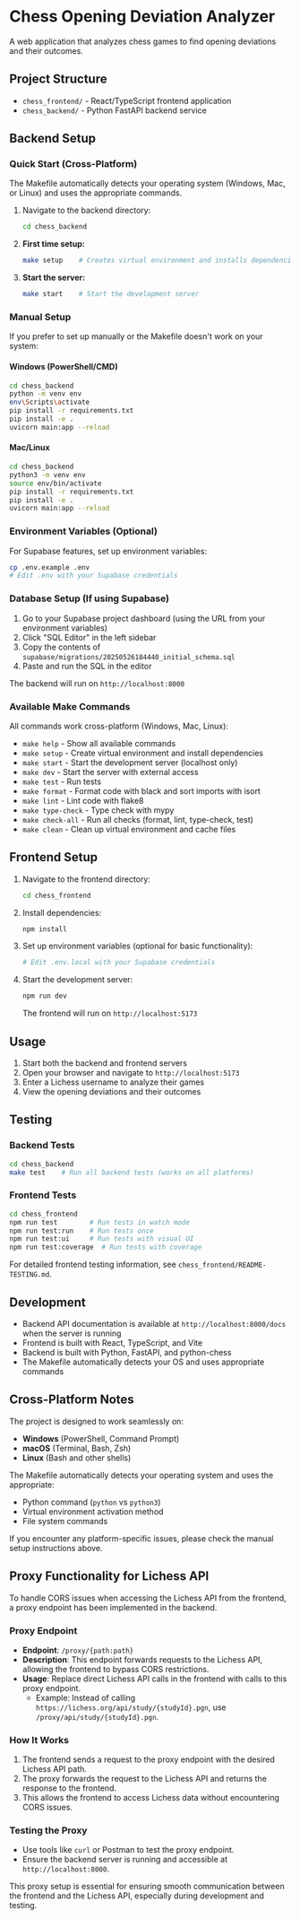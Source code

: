 # Chess Opening Deviation Analyzer

A web application that analyzes chess games to find opening deviations and their outcomes.

## Project Structure

- `chess_frontend/` - React/TypeScript frontend application
- `chess_backend/` - Python FastAPI backend service

## Backend Setup

### Quick Start (Cross-Platform)

The Makefile automatically detects your operating system (Windows, Mac, or Linux) and uses the appropriate commands.

1. Navigate to the backend directory:
   ```bash
   cd chess_backend
   ```

2. **First time setup:**
   ```bash
   make setup    # Creates virtual environment and installs dependencies
   ```

3. **Start the server:**
   ```bash
   make start    # Start the development server
   ```

### Manual Setup

If you prefer to set up manually or the Makefile doesn't work on your system:

#### Windows (PowerShell/CMD)
```bash
cd chess_backend
python -m venv env
env\Scripts\activate
pip install -r requirements.txt
pip install -e .
uvicorn main:app --reload
```

#### Mac/Linux
```bash
cd chess_backend
python3 -m venv env
source env/bin/activate
pip install -r requirements.txt
pip install -e .
uvicorn main:app --reload
```

### Environment Variables (Optional)

For Supabase features, set up environment variables:
```bash
cp .env.example .env
# Edit .env with your Supabase credentials
```

### Database Setup (If using Supabase)

1. Go to your Supabase project dashboard (using the URL from your environment variables)
2. Click "SQL Editor" in the left sidebar
3. Copy the contents of `supabase/migrations/20250526184440_initial_schema.sql`
4. Paste and run the SQL in the editor

The backend will run on `http://localhost:8000`

### Available Make Commands

All commands work cross-platform (Windows, Mac, Linux):

- `make help` - Show all available commands
- `make setup` - Create virtual environment and install dependencies
- `make start` - Start the development server (localhost only)
- `make dev` - Start the server with external access
- `make test` - Run tests
- `make format` - Format code with black and sort imports with isort
- `make lint` - Lint code with flake8
- `make type-check` - Type check with mypy
- `make check-all` - Run all checks (format, lint, type-check, test)
- `make clean` - Clean up virtual environment and cache files

## Frontend Setup

1. Navigate to the frontend directory:
   ```bash
   cd chess_frontend
   ```

2. Install dependencies:
   ```bash
   npm install
   ```

3. Set up environment variables (optional for basic functionality):
   ```bash
   # Edit .env.local with your Supabase credentials
   ```

4. Start the development server:
   ```bash
   npm run dev
   ```
   The frontend will run on `http://localhost:5173`

## Usage

1. Start both the backend and frontend servers
2. Open your browser and navigate to `http://localhost:5173`
3. Enter a Lichess username to analyze their games
4. View the opening deviations and their outcomes

## Testing

### Backend Tests
```bash
cd chess_backend
make test    # Run all backend tests (works on all platforms)
```

### Frontend Tests
```bash
cd chess_frontend
npm run test        # Run tests in watch mode
npm run test:run    # Run tests once
npm run test:ui     # Run tests with visual UI
npm run test:coverage  # Run tests with coverage
```

For detailed frontend testing information, see `chess_frontend/README-TESTING.md`.

## Development

- Backend API documentation is available at `http://localhost:8000/docs` when the server is running
- Frontend is built with React, TypeScript, and Vite
- Backend is built with Python, FastAPI, and python-chess
- The Makefile automatically detects your OS and uses appropriate commands

## Cross-Platform Notes

The project is designed to work seamlessly on:
- **Windows** (PowerShell, Command Prompt)
- **macOS** (Terminal, Bash, Zsh)
- **Linux** (Bash and other shells)

The Makefile automatically detects your operating system and uses the appropriate:
- Python command (`python` vs `python3`)
- Virtual environment activation method
- File system commands

If you encounter any platform-specific issues, please check the manual setup instructions above.

## Proxy Functionality for Lichess API

To handle CORS issues when accessing the Lichess API from the frontend, a proxy endpoint has been implemented in the backend.

### Proxy Endpoint

- **Endpoint**: `/proxy/{path:path}`
- **Description**: This endpoint forwards requests to the Lichess API, allowing the frontend to bypass CORS restrictions.
- **Usage**: Replace direct Lichess API calls in the frontend with calls to this proxy endpoint.
  - Example: Instead of calling `https://lichess.org/api/study/{studyId}.pgn`, use `/proxy/api/study/{studyId}.pgn`.

### How It Works

1. The frontend sends a request to the proxy endpoint with the desired Lichess API path.
2. The proxy forwards the request to the Lichess API and returns the response to the frontend.
3. This allows the frontend to access Lichess data without encountering CORS issues.

### Testing the Proxy

- Use tools like `curl` or Postman to test the proxy endpoint.
- Ensure the backend server is running and accessible at `http://localhost:8000`.

This proxy setup is essential for ensuring smooth communication between the frontend and the Lichess API, especially during development and testing. 